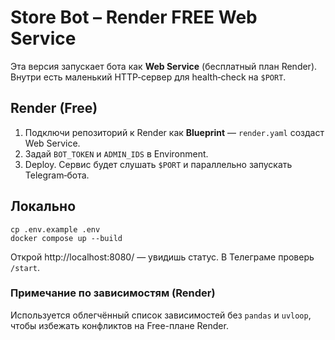 # Store Bot – Render FREE Web Service

Эта версия запускает бота как **Web Service** (бесплатный план Render). Внутри есть маленький HTTP‑сервер для health‑check на `$PORT`.

## Render (Free)
1) Подключи репозиторий к Render как **Blueprint** — `render.yaml` создаст Web Service.
2) Задай `BOT_TOKEN` и `ADMIN_IDS` в Environment.
3) Deploy. Сервис будет слушать `$PORT` и параллельно запускать Telegram‑бота.

## Локально
```
cp .env.example .env
docker compose up --build
```
Открой http://localhost:8080/ — увидишь статус. В Телеграме проверь `/start`.


### Примечание по зависимостям (Render)
Используется облегчённый список зависимостей без `pandas` и `uvloop`, чтобы избежать конфликтов на Free-плане Render.
